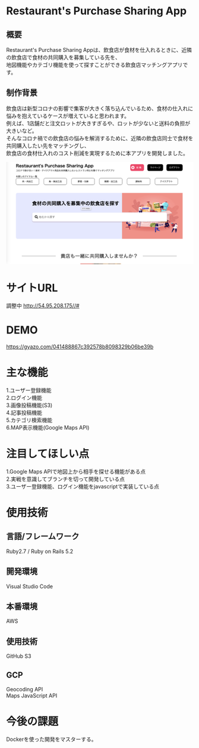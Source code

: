 # Restaurant's Purchase Sharing App

## 概要
Restaurant's Purchase Sharing Appは、飲食店が食材を仕入れるときに、近隣の飲食店で食材の共同購入を募集している先を、 <br>
地図機能やカテゴリ機能を使って探すことができる飲食店マッチングアプリです。 

## 制作背景
飲食店は新型コロナの影響で集客が大きく落ち込んでいるため、食材の仕入れに悩みを抱えているケースが増えていると思われます。 <br>
例えば、1店舗だと注文ロットが大きすぎるや、ロットが少ないと送料の負担が大きいなど。 <br>
そんなコロナ禍での飲食店の悩みを解消するために、近隣の飲食店同士で食材を共同購入したい先をマッチングし、 <br>
飲食店の食材仕入れのコスト削減を実現するために本アプリを開発しました。 <br>


![Restaurant Purchase App.img](https://github.com/otakao/your_my_spoon/blob/master/Restaurant%20Purchase%20App.png)


# サイトURL
調整中
http://54.95.208.175//#

# DEMO
https://gyazo.com/041488867c392578b8098329b06be39b

# 主な機能
1.ユーザー登録機能 <br>
2.ログイン機能 <br>
3.画像投稿機能(S3) <br>
4.記事投稿機能 <br>
5.カテゴリ検索機能 <br>
6.MAP表示機能(Google Maps API) <br>

# 注目してほしい点
1.Google Maps APIで地図上から相手を探せる機能がある点 <br>
2.実戦を意識してブランチを切って開発している点 <br>
3.ユーザー登録機能、ログイン機能をjavascriptで実装している点 <br>

# 使用技術
## 言語/フレームワーク
Ruby2.7 / Ruby on Rails 5.2
## 開発環境
Visual Studio Code
## 本番環境
AWS
## 使用技術
GitHub
S3
## GCP
Geocoding API <br>
Maps JavaScript API

# 今後の課題
Dockerを使った開発をマスターする。
